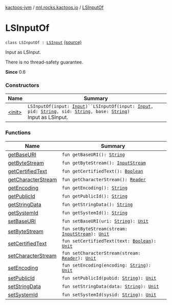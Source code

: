 [kactoos-jvm](../../index.md) / [nnl.rocks.kactoos.io](../index.md) / [LSInputOf](./index.md)

# LSInputOf

`class LSInputOf : `[`LSInput`](http://docs.oracle.com/javase/8/docs/api/org/w3c/dom/ls/LSInput.html) [(source)](https://github.com/neonailol/kactoos/blob/master/kactoos-jvm/src/main/kotlin/nnl/rocks/kactoos/io/LSInputOf.kt#L24)

Input as LSInput.

There is no thread-safety guarantee.

**Since**
0.6

### Constructors

| Name | Summary |
|---|---|
| [&lt;init&gt;](-init-.md) | `LSInputOf(input: `[`Input`](../../nnl.rocks.kactoos/-input/index.md)`)``LSInputOf(input: `[`Input`](../../nnl.rocks.kactoos/-input/index.md)`, pid: `[`String`](https://kotlinlang.org/api/latest/jvm/stdlib/kotlin/-string/index.html)`, sid: `[`String`](https://kotlinlang.org/api/latest/jvm/stdlib/kotlin/-string/index.html)`, base: `[`String`](https://kotlinlang.org/api/latest/jvm/stdlib/kotlin/-string/index.html)`)`<br>Input as LSInput. |

### Functions

| Name | Summary |
|---|---|
| [getBaseURI](get-base-u-r-i.md) | `fun getBaseURI(): `[`String`](https://kotlinlang.org/api/latest/jvm/stdlib/kotlin/-string/index.html) |
| [getByteStream](get-byte-stream.md) | `fun getByteStream(): `[`InputStream`](http://docs.oracle.com/javase/8/docs/api/java/io/InputStream.html) |
| [getCertifiedText](get-certified-text.md) | `fun getCertifiedText(): `[`Boolean`](https://kotlinlang.org/api/latest/jvm/stdlib/kotlin/-boolean/index.html) |
| [getCharacterStream](get-character-stream.md) | `fun getCharacterStream(): `[`Reader`](http://docs.oracle.com/javase/8/docs/api/java/io/Reader.html) |
| [getEncoding](get-encoding.md) | `fun getEncoding(): `[`String`](https://kotlinlang.org/api/latest/jvm/stdlib/kotlin/-string/index.html) |
| [getPublicId](get-public-id.md) | `fun getPublicId(): `[`String`](https://kotlinlang.org/api/latest/jvm/stdlib/kotlin/-string/index.html) |
| [getStringData](get-string-data.md) | `fun getStringData(): `[`String`](https://kotlinlang.org/api/latest/jvm/stdlib/kotlin/-string/index.html) |
| [getSystemId](get-system-id.md) | `fun getSystemId(): `[`String`](https://kotlinlang.org/api/latest/jvm/stdlib/kotlin/-string/index.html) |
| [setBaseURI](set-base-u-r-i.md) | `fun setBaseURI(uri: `[`String`](https://kotlinlang.org/api/latest/jvm/stdlib/kotlin/-string/index.html)`): `[`Unit`](https://kotlinlang.org/api/latest/jvm/stdlib/kotlin/-unit/index.html) |
| [setByteStream](set-byte-stream.md) | `fun setByteStream(stream: `[`InputStream`](http://docs.oracle.com/javase/8/docs/api/java/io/InputStream.html)`): `[`Unit`](https://kotlinlang.org/api/latest/jvm/stdlib/kotlin/-unit/index.html) |
| [setCertifiedText](set-certified-text.md) | `fun setCertifiedText(text: `[`Boolean`](https://kotlinlang.org/api/latest/jvm/stdlib/kotlin/-boolean/index.html)`): `[`Unit`](https://kotlinlang.org/api/latest/jvm/stdlib/kotlin/-unit/index.html) |
| [setCharacterStream](set-character-stream.md) | `fun setCharacterStream(stream: `[`Reader`](http://docs.oracle.com/javase/8/docs/api/java/io/Reader.html)`): `[`Unit`](https://kotlinlang.org/api/latest/jvm/stdlib/kotlin/-unit/index.html) |
| [setEncoding](set-encoding.md) | `fun setEncoding(encoding: `[`String`](https://kotlinlang.org/api/latest/jvm/stdlib/kotlin/-string/index.html)`): `[`Unit`](https://kotlinlang.org/api/latest/jvm/stdlib/kotlin/-unit/index.html) |
| [setPublicId](set-public-id.md) | `fun setPublicId(pubid: `[`String`](https://kotlinlang.org/api/latest/jvm/stdlib/kotlin/-string/index.html)`): `[`Unit`](https://kotlinlang.org/api/latest/jvm/stdlib/kotlin/-unit/index.html) |
| [setStringData](set-string-data.md) | `fun setStringData(data: `[`String`](https://kotlinlang.org/api/latest/jvm/stdlib/kotlin/-string/index.html)`): `[`Unit`](https://kotlinlang.org/api/latest/jvm/stdlib/kotlin/-unit/index.html) |
| [setSystemId](set-system-id.md) | `fun setSystemId(sysid: `[`String`](https://kotlinlang.org/api/latest/jvm/stdlib/kotlin/-string/index.html)`): `[`Unit`](https://kotlinlang.org/api/latest/jvm/stdlib/kotlin/-unit/index.html) |
